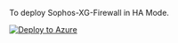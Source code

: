 To deploy Sophos-XG-Firewall in HA Mode.

[![Deploy to Azure](https://azuredeploy.net/deploybutton.png)](https://portal.azure.com/#create/Microsoft.Template/uri/https%3A%2F%2Fraw.githubusercontent.com%2Fmcs1970%2Fthincit%2Fmaster%2Fsophos-ha.json)
